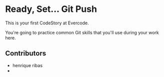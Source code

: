 
# Ready, Set... Git Push

This is your first CodeStory at Evercode.

You're going to practice common Git skills that you'll use during your work here.
## Contributors

- henrique ribas
- 
